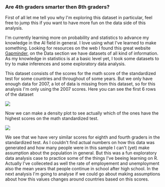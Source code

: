 ### Are 4th graders smarter then 8th graders?  

First of all let me tell you why I'm exploring this dataset in particular, feel free to jump this if you want to have more fun on the data side of this analysis.  
 
I'm currently learning more on probability and statistics to advance my knowledge in the AI field in general. I love using what I've learned to make something. Looking for resources on the web I found this great website [Gapminder](https://www.gapminder.org), on the Data section we have datasets of all kind of information. As my knowledge in statistics is at a basic level yet, I took some datasets to try to make inferences and some exploratory data analysis.

This dataset consists of the scores for the math score of the standardized test for some countries and throughout of some years. But we only have enough data for 2007, a lot of data is missing from this dataset, so for this analysis I'm only using the 2007 scores. Here you can see the first 6 rows of the dataset

![](monty_hall_experiment_files/figure-markdown_strict/unnamed-chunk-2-1.png)

Now we can make a density plot to see actually which of the ones have the highest scores on the math standardized test.

![](monty_hall_experiment_files/figure-markdown_strict/unnamed-chunk-2-1.png)

We see that we have very similar scores for eighth and fourth graders in the standardized test. As I couldn't find actual numbers on how this data was generated and how many people were in this sample I can't (yet) make assumption about the population in general. But this was a fun exploratory data analysis case to practice some of the things I've beeing learning on R. Actually I've colleceted as well the rate of employement and unemployment also the mean years that people continue in school after high school. In the next analysis I'm going to analyse if we could go about making assumptions about how this values changes around countries based on this scores.
